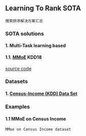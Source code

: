 ## Learning To Rank SOTA

`搜索排序解决方案汇总`

### SOTA solutions

#### 1. Multi-Task learning based

#### 1.1. [MMoE](https://www.kdd.org/kdd2018/accepted-papers/view/modeling-task-relationships-in-multi-task-learning-with-multi-gate-mixture-) KDD18

[source code](https://github.com/drawbridge/keras-mmoe)

### Datasets

#### 1. [Census-Income (KDD) Data Set](http://archive.ics.uci.edu/ml/datasets/Census-Income+(KDD))

### Examples

#### 1.1 MMoE on Census Income
`MMoe on Census Income dataset`






